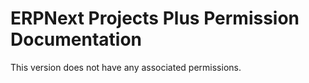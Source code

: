 # ERPNext Projects Plus Permission Documentation

This version does not have any associated permissions.